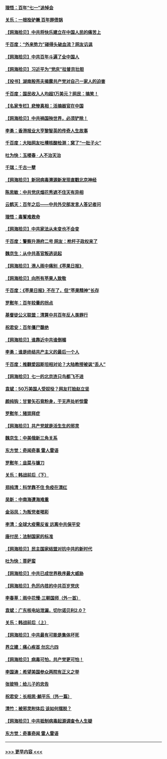 #### [理悟：百年“七一”追悼会](../pages/nsc993/n13066106.md?t=07041451) 
#### [关乐：一根拴驴橛 百年罪债锅](../pages/nsc993/n13066089.md?t=07041451) 
#### [【网海拾贝】中共将快乐建立在中国人民的痛苦上](../pages/nsc993/n13064939.md?t=07041451) 
#### [千百度：“外来势力”碰得头破血流？网友讥讽](../pages/nsc993/n13064878.md?t=07041451) 
#### [【网海拾贝】中共百年斗遍了全中国人](../pages/nsc993/n13060020.md?t=07041451) 
#### [【网海拾贝】习近平为“党庆”拉普京壮胆](../pages/nsc993/n13057781.md?t=07041451) 
#### [【投书】湖南殷亮夫揭露共产党对自己一家人的迫害](../pages/nsc993/n13057744.md?t=07041451) 
#### [千百度：国民收入人均超1万美元？网民：搞笑！](../pages/nsc993/n13057692.md?t=07041451) 
#### [【名家专栏】悲惨真相：活摘器官在中国](../pages/nsc993/n13056611.md?t=07041451) 
#### [【网海拾贝】中共祸国殃世界，必须铲除！](../pages/nsc993/n13056011.md?t=07041451) 
#### [李勇：香港报业大亨黎智英的传奇人生故事](../pages/nsc993/n13055258.md?t=07041451) 
#### [千百度：大陆网友吐槽核酸检测：窝了“一肚子火”](../pages/nsc993/n13055194.md?t=07041451) 
#### [吐为快：玉楼春 · 人不治天治](../pages/nsc993/n13054028.md?t=07041451) 
#### [千瑞：千古一孽](../pages/nsc993/n13054016.md?t=07041451) 
#### [【网海拾贝】新冠病毒溯源新发现直戳北京神经](../pages/nsc993/n13052425.md?t=07041451) 
#### [陈思敏：中共党庆烟花秀遮不住天有异相](../pages/nsc993/n13052020.md?t=07041451) 
#### [云鹤天：百年之后——中共外交部发言人答记者问](../pages/nsc993/n13051604.md?t=07041451) 
#### [理悟：毒誓难救命](../pages/nsc993/n13051601.md?t=07041451) 
#### [【网海拾贝】中共家法从未变也不会变](../pages/nsc993/n13050366.md?t=07041451) 
#### [千百度：警察升港府二号 网友：枪杆子政权来了](../pages/nsc993/n13050261.md?t=07041451) 
#### [魏京生：从中共高官叛逃说起](../pages/nsc993/n13048997.md?t=07041451) 
#### [【网海拾贝】港人雨中痛别《苹果日报》](../pages/nsc993/n13048941.md?t=07041451) 
#### [【网海拾贝】向所有苹果人致敬](../pages/nsc993/n13046795.md?t=07041451) 
#### [千百度：《苹果日报》不在了，但“苹果精神”长存](../pages/nsc993/n13046703.md?t=07041451) 
#### [罗慰年：百年较量的拐点](../pages/nsc993/n13046542.md?t=07041451) 
#### [基督徒公义联盟：清算中共百年反人类罪行](../pages/nsc993/n13046499.md?t=07041451) 
#### [祝君安：百年僵尸罄绝](../pages/nsc993/n13045595.md?t=07041451) 
#### [【网海拾贝】谁靠近中共谁倒楣](../pages/nsc993/n13044667.md?t=07041451) 
#### [李勇：谁是终结共产主义的最后一个人](../pages/nsc993/n13044397.md?t=07041451) 
#### [千百度：推翻爱因斯坦相对论？大陆教授被讽“丢人”](../pages/nsc993/n13043908.md?t=07041451) 
#### [【网海拾贝】七一的北京连只鸟都飞不进](../pages/nsc993/n13041377.md?t=07041451) 
#### [袁斌：50万美国人受奴役？网友打脸赵立坚](../pages/nsc993/n13041330.md?t=07041451) 
#### [颜纯钩：甘冒矢石竟粉身，于无声处听惊雷](../pages/nsc993/n13041140.md?t=07041451) 
#### [罗慰年：猪崇拜症](../pages/nsc993/n13041071.md?t=07041451) 
#### [【网海拾贝】共产党就是活生生的邪灵](../pages/nsc993/n13036627.md?t=07041451) 
#### [魏京生：中美俄新三角关系](../pages/nsc993/n13035986.md?t=07041451) 
#### [东方觉：奇闻奇事 雷人雷语](../pages/nsc993/n13035878.md?t=07041451) 
#### [罗慰年：韭菜与镰刀](../pages/nsc993/n13034374.md?t=07041451) 
#### [关乐：韩战前后（下）](../pages/nsc993/n13034113.md?t=07041451) 
#### [郑纯清：科学靠不住 免疫在漂红](../pages/nsc993/n13034093.md?t=07041451) 
#### [吴新：中南海遭海难重](../pages/nsc993/n13034084.md?t=07041451) 
#### [金浴凤：为叛党者喝彩](../pages/nsc993/n13034058.md?t=07041451) 
#### [李清：全球大疫需反省 远离中共保平安](../pages/nsc993/n13033784.md?t=07041451) 
#### [唐付民：法制国家的标准](../pages/nsc993/n13032944.md?t=07041451) 
#### [【网海拾贝】民主国家结盟对抗中共的新时代](../pages/nsc993/n13031717.md?t=07041451) 
#### [吐为快：菩萨蛮](../pages/nsc993/n13030033.md?t=07041451) 
#### [【网海拾贝】中共已成世界秩序最大威胁](../pages/nsc993/n13028138.md?t=07041451) 
#### [【网海拾贝】色厉内荏的中共百岁党庆](../pages/nsc993/n13025582.md?t=07041451) 
#### [李春草：雨中花慢‧三朝国师（外一首）](../pages/nsc993/n13025567.md?t=07041451) 
#### [袁斌：广东核电站泄漏，切尔诺贝利2.0？](../pages/nsc993/n13025475.md?t=07041451) 
#### [关乐：韩战前后（上）](../pages/nsc993/n13025387.md?t=07041451) 
#### [【网海拾贝】中共最有可能是集体坏死](../pages/nsc993/n13023101.md?t=07041451) 
#### [界立建：痛心疾首 勿忘六四](../pages/nsc993/n13022339.md?t=07041451) 
#### [【网海拾贝】病毒可怕，共产党更可怕！](../pages/nsc993/n13020728.md?t=07041451) 
#### [李国涛：希望美国参众两院有正义之举](../pages/nsc993/n13020674.md?t=07041451) 
#### [张彼特：给儿子的忠告](../pages/nsc993/n13018934.md?t=07041451) 
#### [祝君安：长相思‧躺平乐（外一篇）](../pages/nsc993/n13018923.md?t=07041451) 
#### [清竹：被邪灵附体后 该如何摆脱？](../pages/nsc993/n13018877.md?t=07041451) 
#### [【网海拾贝】中共抵制病毒起源调查令人生疑](../pages/nsc993/n13017785.md?t=07041451) 
#### [东方觉：奇事奇闻 雷人雷语](../pages/nsc993/n13017577.md?t=07041451) 

----
#### [ >>> 更早内容 <<< ](../indexes/nsc993-earlier.md)
